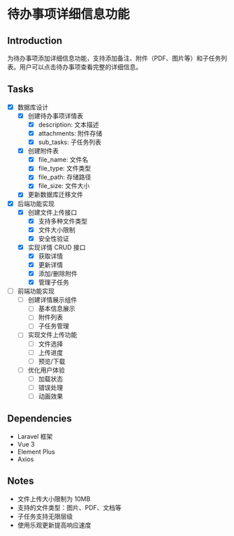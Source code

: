 # 待办事项详细信息功能

## Introduction
为待办事项添加详细信息功能，支持添加备注、附件（PDF、图片等）和子任务列表。用户可以点击待办事项查看完整的详细信息。

## Tasks
- [x] 数据库设计
  - [x] 创建待办事项详情表
    - [x] description: 文本描述
    - [x] attachments: 附件存储
    - [x] sub_tasks: 子任务列表
  - [x] 创建附件表
    - [x] file_name: 文件名
    - [x] file_type: 文件类型
    - [x] file_path: 存储路径
    - [x] file_size: 文件大小
  - [x] 更新数据库迁移文件

- [x] 后端功能实现
  - [x] 创建文件上传接口
    - [x] 支持多种文件类型
    - [x] 文件大小限制
    - [x] 安全性验证
  - [x] 实现详情 CRUD 接口
    - [x] 获取详情
    - [x] 更新详情
    - [x] 添加/删除附件
    - [x] 管理子任务

- [ ] 前端功能实现
  - [ ] 创建详情展示组件
    - [ ] 基本信息展示
    - [ ] 附件列表
    - [ ] 子任务管理
  - [ ] 实现文件上传功能
    - [ ] 文件选择
    - [ ] 上传进度
    - [ ] 预览/下载
  - [ ] 优化用户体验
    - [ ] 加载状态
    - [ ] 错误处理
    - [ ] 动画效果

## Dependencies
- Laravel 框架
- Vue 3
- Element Plus
- Axios

## Notes
- 文件上传大小限制为 10MB
- 支持的文件类型：图片、PDF、文档等
- 子任务支持无限层级
- 使用乐观更新提高响应速度 